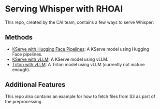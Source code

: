 # Serving Whisper with RHOAI

This repo, created by the CAI team, contains a few ways to serve Whisper:

## Methods

* [KServe with Hugging Face Pipelines](./kserve_hf_pipelines): A KServe model using Hugging Face pipelines.
* [KServe with vLLM](./kserve_vllm): A KServe model using vLLM.
* [Triton with vLLM](./triton_vllm): A Triton model using vLLM (currently not mature enough).

## Additional Features

This repo also contains an example for how to fetch files from S3 as part of the preprocessing.
